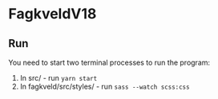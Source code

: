 # FagkveldV18


## Run

You need to start two terminal processes to run the program:
1. In src/ - run `yarn start`
2. In fagkveld/src/styles/ - run `sass --watch scss:css`
